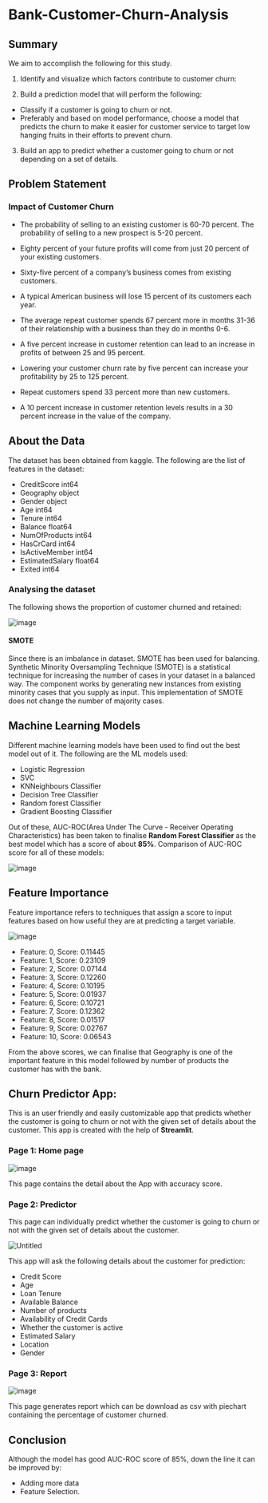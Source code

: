 # Bank-Customer-Churn-Analysis

## Summary

We aim to accomplish the following for this study.

1) Identify and visualize which factors contribute to customer churn:

2) Build a prediction model that will perform the following:

 - Classify if a customer is going to churn or not.
 - Preferably and based on model performance, choose a model that predicts the churn to make it easier for customer service to target low hanging fruits in their efforts to prevent churn.

3) Build an app to predict whether a customer going to churn or not depending on a set of details.

## Problem Statement

### Impact of Customer Churn

 - The probability of selling to an existing customer is 60-70 percent. The probability of selling to a new prospect is 5-20 percent.
 
 - Eighty percent of your future profits will come from just 20 percent of your existing customers.
 
 - Sixty-five percent of a company’s business comes from existing customers.
 
 - A typical American business will lose 15 percent of its customers each year.
 
 - The average repeat customer spends 67 percent more in months 31-36 of their relationship with a business than they do in months 0-6.
 
 - A five percent increase in customer retention can lead to an increase in profits of between 25 and 95 percent.
 
 - Lowering your customer churn rate by five percent can increase your profitability by 25 to 125 percent.
 
 - Repeat customers spend 33 percent more than new customers.
 
 - A 10 percent increase in customer retention levels results in a 30 percent increase in the value of the company. 


## About the Data

The dataset has been obtained from kaggle. The following are the list of features in the dataset:
 - CreditScore          int64
 - Geography           object
 - Gender              object
 - Age                  int64
 - Tenure               int64
 - Balance            float64
 - NumOfProducts        int64
 - HasCrCard            int64
 - IsActiveMember       int64
 - EstimatedSalary    float64
 - Exited               int64
 
### Analysing the dataset
The following shows the proportion of customer churned and retained:

![image](https://user-images.githubusercontent.com/85822284/199734710-2eb46262-fd38-4dac-9112-4a356c2a6620.png)

#### SMOTE
Since there is an imbalance in dataset. SMOTE has been used for balancing. Synthetic Minority Oversampling Technique (SMOTE) is a statistical technique for increasing the number of cases in your dataset in a balanced way. The component works by generating new instances from existing minority cases that you supply as input. This implementation of SMOTE does not change the number of majority cases.

## Machine Learning Models
Different machine learning models have been used to find out the best model out of it. The following are the ML models used:
 - Logistic Regression
 - SVC
 - KNNeighbours Classifier
 - Decision Tree Classifier
 - Random forest Classifier
 - Gradient Boosting Classifier
 
Out of these, AUC-ROC(Area Under The Curve - Receiver Operating Characteristics) has been taken to finalise **Random Forest Classifier** as the best model which has a score of about **85%**. Comparison of AUC-ROC score for all of these models:

![image](https://user-images.githubusercontent.com/85822284/203001006-f6bf139f-0317-441d-93d2-9302c18aa805.png)


## Feature Importance
Feature importance refers to techniques that assign a score to input features based on how useful they are at predicting a target variable.

![image](https://user-images.githubusercontent.com/85822284/199744934-e9761802-d321-4676-9d6e-257cdf143684.png)

 - Feature: 0, Score: 0.11445
 - Feature: 1, Score: 0.23109
 - Feature: 2, Score: 0.07144
 - Feature: 3, Score: 0.12260
 - Feature: 4, Score: 0.10195
 - Feature: 5, Score: 0.01937
 - Feature: 6, Score: 0.10721
 - Feature: 7, Score: 0.12362
 - Feature: 8, Score: 0.01517
 - Feature: 9, Score: 0.02767
 - Feature: 10, Score: 0.06543
 
 From the above scores, we can finalise that Geography is one of the important feature in this model followed by number of products the customer has with the bank.


## Churn Predictor App:

This is an user friendly and easily customizable app that predicts whether the customer is going to churn or not with the given set of details about the customer. This app is created with the help of **Streamlit**.

### Page 1: Home page

![image](https://user-images.githubusercontent.com/85822284/203061498-01de7a92-aad5-4bcb-8b54-279b53dde175.png)


This page contains the detail about the App with accuracy score.

### Page 2: Predictor

This page can individually predict whether the customer is going to churn or not with the given set of details about the customer.

![Untitled](https://user-images.githubusercontent.com/85822284/199740901-87c9652d-f552-4afd-b17f-bae2d4d2806d.png)

This app will ask the following details about the customer for prediction:
 - Credit Score
 - Age
 - Loan Tenure
 - Available Balance
 - Number of products
 - Availability of Credit Cards
 - Whether the customer is active
 - Estimated Salary
 - Location
 - Gender
 
### Page 3: Report

![image](https://user-images.githubusercontent.com/85822284/203061403-fb748047-957d-4076-b084-c97734cd69cf.png)


This page generates report which can be download as csv with piechart containing the percentage of customer churned.
 
 ## Conclusion
 Although the model has good AUC-ROC score of 85%, down the line it can be improved by:
  - Adding more data
  - Feature Selection.
 
